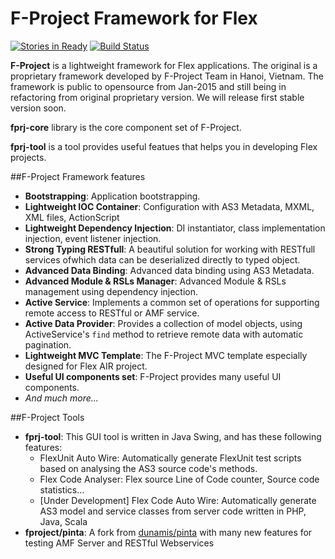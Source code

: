 # F-Project Framework for Flex
[![Stories in Ready](https://badge.waffle.io/fproject/f-project.png?label=1%20-%20Ready)](https://waffle.io/fproject/f-project)
[![Build Status](https://travis-ci.org/fproject/f-project.svg?branch=master)](https://travis-ci.org/fproject/f-project)

**F-Project** is a lightweight framework for Flex applications.
The original is a proprietary framework developed by F-Project Team in Hanoi, Vietnam.
The framework is public to opensource from Jan-2015 and still being in refactoring from original proprietary version.
We will release first stable version soon.

**fprj-core** library is the core component set of F-Project.

**fprj-tool** is a tool provides useful featues that helps you in developing Flex projects.

##F-Project Framework features

* **Bootstrapping**: Application bootstrapping.
* **Lightweight IOC Container**: Configuration with AS3 Metadata, MXML, XML files, ActionScript
* **Lightweight Dependency Injection**: DI instantiator, class implementation injection, event listener injection.
* **Strong Typing RESTfull**: A beautiful solution for working with RESTfull services ofwhich data can be deserialized directly to typed object.
* **Advanced Data Binding**: Advanced data binding using AS3 Metadata.
* **Advanced Module & RSLs Manager**: Advanced Module & RSLs management using dependency injection.
* **Active Service**: Implements a common set of operations for supporting remote access to RESTful or AMF service.
* **Active Data Provider**: Provides a collection of model objects, using ActiveService's `find` method to retrieve remote data with automatic pagination.
* **Lightweight MVC Template**: The F-Project MVC template especially designed for Flex AIR project.
* **Useful UI components set**: F-Project provides many useful UI components.
* *And much more...*

##F-Project Tools

* **fprj-tool**: This GUI tool is written in Java Swing, and has these following features:
  * FlexUnit Auto Wire: Automatically generate FlexUnit test scripts based on analysing the AS3 source code's methods.
  * Flex Code Analyser: Flex source Line of Code counter, Source code statistics...
  * [Under Development] Flex Code Auto Wire: Automatically generate AS3 model and service classes from server code written in PHP, Java, Scala
* **fproject/pinta**: A fork from [dunamis/pinta](https://github.com/dunamis/pinta) with many new features for testing AMF Server and RESTful Webservices
